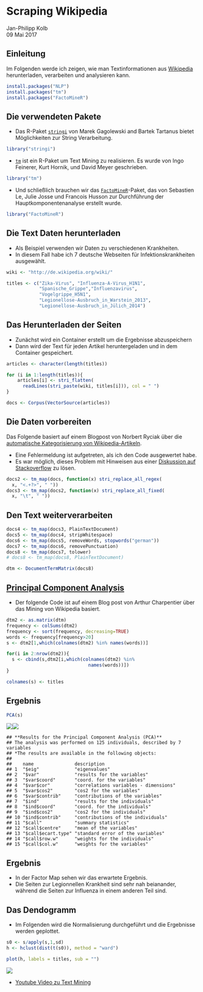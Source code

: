 # Scraping Wikipedia
Jan-Philipp Kolb  
09 Mai 2017  



## Einleitung

Im Folgenden werde ich zeigen, wie man Textinformationen aus [Wikipedia](https://www.wikipedia.org/) herunterladen, verarbeiten und analysieren kann.


```r
install.packages("NLP")
install.packages("tm")
install.packages("FactoMineR")
```



## Die verwendeten Pakete

- Das R-Paket [`stringi`](http://stringi.rexamine.com/) von Marek Gagolewski and Bartek Tartanus bietet Möglichkeiten zur String Verarbeitung.


```r
library("stringi")
```

- [`tm`](http://www.jstatsoft.org/v25/i05/) ist ein R-Paket um Text Mining zu realisieren. Es wurde von Ingo Feinerer, Kurt Hornik, und David Meyer geschrieben.


```r
library("tm")
```

- Und schließlich brauchen wir das [`FactoMineR`](https://cran.r-project.org/web/packages/FactoMineR/vignettes/FactoMineR.pdf)-Paket, das von Sebastien Le, Julie Josse und Francois Husson zur Durchführung der Hauptkomponentenanalyse erstellt wurde.


```r
library("FactoMineR")
```


## Die Text Daten herunterladen

- Als Beispiel verwenden wir Daten zu verschiedenen Krankheiten. 
- In diesem Fall habe ich 7 deutsche Webseiten für Infektionskrankheiten ausgewählt.


```r
wiki <- "http://de.wikipedia.org/wiki/"

titles <- c("Zika-Virus", "Influenza-A-Virus_H1N1", 
            "Spanische_Grippe","Influenzavirus",
            "Vogelgrippe_H5N1",
            "Legionellose-Ausbruch_in_Warstein_2013",
            "Legionellose-Ausbruch_in_Jülich_2014")
```

## Das Herunterladen der Seiten

- Zunächst wird ein Container erstellt um die Ergebnisse abzuspeichern
- Dann wird der Text für jeden Artikel heruntergeladen und in dem Container gespeichert.


```r
articles <- character(length(titles))

for (i in 1:length(titles)){
    articles[i] <- stri_flatten(
      readLines(stri_paste(wiki, titles[i])), col = " ")
}

docs <- Corpus(VectorSource(articles))
```

## Die Daten vorbereiten

Das Folgende basiert auf einem Blogpost von Norbert Ryciak über die [automatische Kategorisierung von Wikipedia-Artikeln](http://www.rexamine.com/2014/06/text-mining-in-r-automatic-categorization-of-wikipedia-artikel/).

- Eine Fehlermeldung ist aufgetreten, als ich den Code ausgewertet habe.
- Es war möglich, dieses Problem mit Hinweisen aus einer [Diskussion auf Stackoverflow](http://stackoverflow.com/questions/24191728/documenttermmatrix-error-on-corpus-argument) zu lösen.



```r
docs2 <- tm_map(docs, function(x) stri_replace_all_regex(
  x, "<.+?>", " "))
docs3 <- tm_map(docs2, function(x) stri_replace_all_fixed(
  x, "\t", " "))
```

## Den Text weiterverarbeiten


```r
docs4 <- tm_map(docs3, PlainTextDocument)
docs5 <- tm_map(docs4, stripWhitespace)
docs6 <- tm_map(docs5, removeWords, stopwords("german"))
docs7 <- tm_map(docs6, removePunctuation)
docs8 <- tm_map(docs7, tolower)
# docs8 <- tm_map(docs8, PlainTextDocument)
```



```r
dtm <- DocumentTermMatrix(docs8)  
```



## [Principal Component Analysis](https://dzone.com/articles/manipulate-clusters-of-texts)

- Der folgende Code ist auf einem Blog post von  Arthur Charpentier über das Mining von Wikipedia basiert. 


```r
dtm2 <- as.matrix(dtm)
frequency <- colSums(dtm2)
frequency <- sort(frequency, decreasing=TRUE)
words <- frequency[frequency>20]
s <- dtm2[1,which(colnames(dtm2) %in% names(words))]

for(i in 2:nrow(dtm2)){
  s <- cbind(s,dtm2[i,which(colnames(dtm2) %in% 
                              names(words))])
} 

colnames(s) <- titles
```

## Ergebnis


```r
PCA(s)
```

![](ScrapingWikipedia_files/figure-slidy/unnamed-chunk-9-1.png)<!-- -->![](ScrapingWikipedia_files/figure-slidy/unnamed-chunk-9-2.png)<!-- -->

```
## **Results for the Principal Component Analysis (PCA)**
## The analysis was performed on 125 individuals, described by 7 variables
## *The results are available in the following objects:
## 
##    name               description                          
## 1  "$eig"             "eigenvalues"                        
## 2  "$var"             "results for the variables"          
## 3  "$var$coord"       "coord. for the variables"           
## 4  "$var$cor"         "correlations variables - dimensions"
## 5  "$var$cos2"        "cos2 for the variables"             
## 6  "$var$contrib"     "contributions of the variables"     
## 7  "$ind"             "results for the individuals"        
## 8  "$ind$coord"       "coord. for the individuals"         
## 9  "$ind$cos2"        "cos2 for the individuals"           
## 10 "$ind$contrib"     "contributions of the individuals"   
## 11 "$call"            "summary statistics"                 
## 12 "$call$centre"     "mean of the variables"              
## 13 "$call$ecart.type" "standard error of the variables"    
## 14 "$call$row.w"      "weights for the individuals"        
## 15 "$call$col.w"      "weights for the variables"
```

## Ergebnis

- In der Factor Map sehen wir das erwartete Ergebnis. 
- Die Seiten zur Legionnellen Krankheit sind  sehr nah beianander, während die Seiten zur Influenza in einem anderen Teil sind. 

## Das Dendogramm


- Im Folgenden wird die Normalisierung durchgeführt und die Ergebnisse werden geplottet. 


```r
s0 <- s/apply(s,1,sd)
h <- hclust(dist(t(s0)), method = "ward")

plot(h, labels = titles, sub = "")
```

![](ScrapingWikipedia_files/figure-slidy/unnamed-chunk-10-1.png)<!-- -->


- [Youtube Video zu Text Mining](https://www.youtube.com/watch?v=j1V2McKbkLo)
